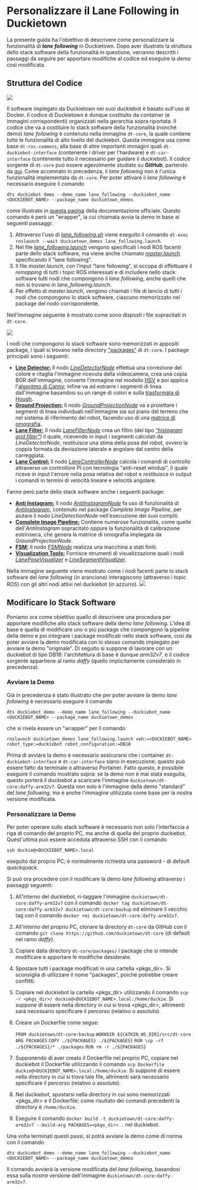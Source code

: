 # Personalizzare il Lane Following in Duckietown

La presente guida ha l'obiettivo di descrivere come personalizzare la funzionalità di ***lane following*** in Duckietown. Dopo aver illustrato la struttura dello stack software della funzionalità in questione, verranno descritti i passaggi da seguire per apportare modifiche al codice ed eseguire la demo così modificata. 

## Struttura del Codice 
![](./img/dt-code-structure.png)

Il software impiegato da Duckietown nei suoi duckiebot è basato sull'uso di Docker. Il codice di Duckietown è dunque costituito da container (e immagini corrispondenti) organizzati nella gerarchia sopra riportata.
Il codice che va a costituire lo stack software della funzionalità (nonché demo) *lane following* è contenuto nella immagine `dt-core`, la quale contiene tutte le funzionalità di alto livello del duckiebot. Questa immagine usa come base `dt-ros-commons`, alla base di altre importanti immagini quali `dt-duckiebot-interface` (contenente i driver per l'hardware) e `dt-car-interface` (contenente tutto il necessario per guidare il duckiebot).
Il codice sorgente di `dt-core` può essere agevolmente studiato su **GitHub**, partendo da [qui](https://github.com/duckietown/dt-core). Come accennato in precedenza, il *lane following* non è l'unica funzionalità implementata da `dt-core`. Per poter attivare il *lane following* è necessario eseguire il comando

    dts duckiebot demo --demo_name lane_following --duckiebot_name <DUCKIEBOT_NAME> --package_name duckietown_demos

come illustrato in [questa pagina](https://docs.duckietown.org/daffy/opmanual_duckiebot/out/demo_lane_following.html) della documentazione ufficiale. Questo comando è però un "wrapper",  la cui chiamata avvia la demo in base ai seguenti passaggi:

 1. Attraverso l'uso di *[lane_following.sh](https://github.com/duckietown/dt-core/blob/daffy/launchers/lane_following.sh)* viene eseguito il comando `dt-exec roslaunch --wait duckietown_demos lane_following.launch`.
 2. Nel file *[lane_following.launch](https://github.com/duckietown/dt-core/blob/daffy/packages/duckietown_demos/launch/lane_following.launch)* vengono specificati i nodi ROS facenti parte dello stack software, ma viene anche chiamato *[master.launch](https://github.com/duckietown/dt-core/blob/daffy/packages/duckietown_demos/launch/master.launch#L129)* specificando il "lane following".
 3. Il file *master.launch*, con l’input “lane following”, si occupa di effettuare il *remapping* di tutti i topic ROS interessati e di includere nello stack software tutti nodi che compongono il *lane following*, anche quelli che non si trovano in *lane_following.launch*.
 4. Per effetto di *master.launch*, vengono chiamati i file di lancio di tutti i nodi che compongono lo stack software, ciascuno memorizzato nel package del nodo corrispondente.

Nell'immagine seguente è mostrato come sono disposti i file sopracitati in `dt-core`.

![](./img/dt-core.png)

I nodi che compongono lo stack software sono memorizzati in appositi package, i quali si trovano nella directory ["packages"](https://github.com/duckietown/dt-core/tree/daffy/packages) di `dt-core`. I package principali sono i seguenti: 

 - **[Line Detector:](https://github.com/duckietown/dt-core/tree/daffy/packages/line_detector)** Il nodo *[LineDetectorNode](https://github.com/duckietown/dt-core/blob/daffy/packages/line_detector/src/line_detector_node.py)* effettua una correzione del colore e ritaglia l'immagine ricevuta dalla videocamera, crea una copia BGR dell'immagine, converte l'immagine nel modello [HSV](https://it.wikipedia.org/wiki/Hue_Saturation_Brightness) e poi applica l'[algoritmo di Canny](https://it.wikipedia.org/wiki/Algoritmo_di_Canny); infine va ad estrarre i segmenti di linea dall'immagine basandosi su un range di colori e sulla [trasformata di Hough](https://it.wikipedia.org/wiki/Trasformata_di_Hough).
 - **[Ground Projection:](https://github.com/duckietown/dt-core/tree/daffy/packages/ground_projection)** Il nodo *[GroundProjectionNode](https://github.com/duckietown/dt-core/blob/daffy/packages/ground_projection/src/ground_projection_node.py)* va a proiettare i segmenti di linea individuati nell’immagine sia sul piano del terreno che nel sistema di riferimento del robot, facendo uso di una [matrice di omografia](https://en.wikipedia.org/wiki/Homography_%28computer_vision%29).
 - **[Lane Filter:](https://github.com/duckietown/dt-core/tree/daffy/packages/lane_filter)** Il nodo *[LaneFilterNode](https://github.com/duckietown/dt-core/blob/daffy/packages/lane_filter/src/lane_filter_node.py)* crea un filtro (del tipo *["histogram grid filter"](https://calvinfeng.gitbook.io/probabilistic-robotics/basics/nonparametric-filters/01-histogram-filter)*) il quale, ricevendo in input i segmenti calcolati da *LineDetectorNode*, restituisce una stima della posa del robot, ovvero la coppia formata da deviazione laterale e angolare dal centro della carreggiata.
 - **[Lane Control:](https://github.com/duckietown/dt-core/tree/daffy/packages/lane_control)** Il nodo *[LaneControllerNode](https://github.com/duckietown/dt-core/blob/daffy/packages/lane_control/src/lane_controller_node.py)* calcola i comandi di controllo attraverso un controllore PI con tecnologia "anti-reset windup", il quale riceve in input l'errore nella posa relativa del robot e restituisce in output i comandi in termini di velocità lineare e velocità angolare.

Fanno però parte dello stack software anche i seguenti package:

 - **[Anti Instagram:](https://github.com/duckietown/dt-core/tree/daffy/packages/anti_instagram)** Il nodo *[AntiInstagramNode](https://github.com/duckietown/dt-core/blob/daffy/packages/anti_instagram/src/anti_instagram_node.py)* fa uso di funzionalità di *[AntiInstagram](https://github.com/duckietown/dt-core/blob/daffy/packages/complete_image_pipeline/include/image_processing/anti_instagram.py)*, contenuto nel package *Complete Image Pipeline*, per aiutare il nodo *LineDetectionNode* nell'esecuzione dei suoi compiti.
 - **[Complete Image Pipeline:](https://github.com/duckietown/dt-core/tree/daffy/packages/complete_image_pipeline)** Contiene numerose funzionalità, come quelle dell'*AntiInstagram* sopracitato oppure la funzionalità di calibrazione estrinseca, che genera la matrice di omografia impiegata da *GroundProjectionNode*. 
 - **[FSM:](https://github.com/duckietown/dt-core/tree/daffy/packages/fsm)** Il nodo *[FSMNode](https://github.com/duckietown/dt-core/blob/daffy/packages/fsm/src/fsm_node.py)* realizza una macchina a stati finiti. 
 - **[Visualization Tools:](https://github.com/duckietown/dt-core/tree/daffy/packages/visualization_tools)** Fornisce strumenti di visualizzazione quali i nodi *[LanePoseVisualizer](https://github.com/duckietown/dt-core/blob/daffy/packages/visualization_tools/src/lane_pose_visualizer_node.py)* e *[LineSegmentVisualizer](https://github.com/duckietown/dt-core/blob/daffy/packages/visualization_tools/src/line_segment_visualizer_node.py)*.

Nella immagine seguente viene mostrato come i nodi facenti parte lo stack software del *lane following* (in arancione) interagiscono (attraverso i topic ROS) con gli altri nodi attivi nel duckiebot (in azzurro).
![](./img/nodes-scheme.png)

## Modificare lo Stack Software
Poniamo ora come obiettivo quello di descrivere una procedura per apportare modifiche allo stack software della demo *lane following*. L'idea di base è quella di modificare uno o più package che compongono la pipeline della demo e poi integrare i package modificati nello stack software, così da poter avviare la demo modificata con lo stesso comando impiegato per avviare la demo "originale". Di seguito si suppone di lavorare con un duckiebot di tipo DB18: l'architettura di base è dunque *arm32v7*, e il codice sorgente appartiene al ramo *daffy* (quello implicitamente considerato in precedenza).

### Avviare la Demo
Già in precedenza è stato illustrato che per poter avviare la demo *lane following* è necessario eseguire il comando

    dts duckiebot demo --demo_name lane_following --duckiebot_name <DUCKIEBOT_NAME> --package_name duckietown_demos

che si rivela essere un "wrapper" per il comando 

    roslaunch duckietown_demos lane_following.launch veh:=<DUCKIEBOT_NAME> robot_type:=duckiebot robot_configuration:=DB18

Prima di avviare la demo è necessario assicurarsi che i container `dt-duckiebot-interface` e `dt-car-interface` siano in esecuzione; questo può essere fatto da terminale o attraverso Portainer. Fatto questo, è possibile eseguire il comando mostrato sopra: se la demo non è mai stata eseguita, questo porterà il duckiebot a scaricare l'immagine `duckietown/dt-core:daffy-arm32v7`. Questa non solo è l'immagine della demo "standard" del *lane following*, ma è anche l'immagine utilizzata come base per la nostra versione modificata.

### Personalizzare la Demo
Per poter operare sullo stack software è necessario non solo l'interfaccia a riga di comando del proprio PC, ma anche di quella del proprio duckiebot. Quest'ultima può essere acceduta attraverso SSH con il comando

    ssh duckie@<DUCKIEBOT_NAME>.local

eseguito dal proprio PC; è normalmente richiesta una password - di default *quackquack*.

Si può ora procedere con il modificare la demo *lane following* attraverso i passaggi seguenti:

 1. All'interno del duckiebot, ri-taggare l'immagine `duckietown/dt-core:daffy-arm32v7` con il comando `docker tag duckietown/dt-core:daffy-arm32v7 duckietown/dt-core:backup` ed eliminare il vecchio tag con il comando `docker rmi duckietown/dt-core:daffy-arm32v7`.
 2. All'interno del proprio PC, clonare la directory `dt-core` da GitHub con il comando `git clone https://github.com/duckietown/dt-core` (di default nel ramo *daffy*).
 3. Copiare dalla directory `dt-core/packages/` i package che si intende modificare e apportare le modifiche desiderate.
 4. Spostare tutti i package modificati in una cartella <pkgs_dir>. Si sconsiglia di utilizzare il nome "packages", poiché potrebbe creare conflitti.
 5. Copiare nel duckiebot la cartella <pkgs_dir> utilizzando il comando `scp -r <pkgs_dir>/ duckie@<DUCKIEBOT_NAME>.local:/home/duckie`. Si suppone di essere nella directory in cui si trova <pkgs_dir>, altrimenti sarà necessario specificare il percorso (relativo o assoluto).
 6. Creare un Dockerfile come segue:

    `FROM duckietown/dt-core:backup`
   `WORKDIR ${CATKIN_WS_DIR}/src/dt-core`
  `ARG PACKAGES`
   `COPY ./${PACKAGES} ./${PACKAGES}`
   `RUN \cp -rf ./${PACKAGES}/* ./packages`
   `RUN rm -r ./${PACKAGES}`

 7. Supponendo di aver creato il Dockerfile nel proprio PC, copiare nel duckiebot il Dockerfile utilizzando il comando `scp Dockerfile duckie@<DUCKIEBOT_NAME>.local:/home/duckie`. Si suppone di essere nella directory in cui si trova tale file, altrimenti sarà necessario specificare il percorso (relativo o assoluto).
 8. Nel duckiebot, spostarsi nella directory in cui sono memorizzati <pkgs_dir> e il Dockerfile; come risultato dei comandi precedenti la directory è `/home/duckie`.
 9. Eseguire il comando `docker build -t duckietown/dt-core:daffy-arm32v7 --build-arg PACKAGES=<pkgs_dir> .` nel duckiebot.

Una volta terminati questi passi, si potrà avviare la demo come di norma con il comando

    dts duckiebot demo --demo_name lane_following --duckiebot_name <DUCKIEBOT_NAME> --package_name duckietown_demos

Il comando avvierà la versione modificata del *lane following*, basandosi essa sulla *nostra* versione dell'immagine `duckietown/dt-core:daffy-arm32v7`.
